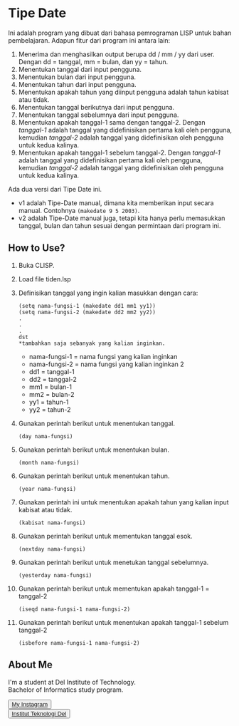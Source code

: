 # <b>Tipe Date</b>

Ini adalah program yang dibuat dari bahasa pemrograman LISP untuk bahan pembelajaran. Adapun fitur dari program ini antara lain:
1. Menerima dan menghasilkan output berupa dd / mm / yy dari user. Dengan dd = tanggal, mm = bulan, dan yy = tahun.
2. Menentukan tanggal dari input pengguna.
3. Menentukan bulan dari input pengguna.
4. Menentukan tahun dari input pengguna.
5. Menentukan apakah tahun yang diinput pengguna adalah tahun kabisat atau tidak.
6. Menentukan tanggal berikutnya dari input pengguna.
7. Menentukan tanggal sebelumnya dari input pengguna.
8. Menentukan apakah tanggal-1 sama dengan tanggal-2. Dengan *tanggal-1* adalah tanggal yang didefinisikan pertama kali oleh pengguna, kemudian *tanggal-2* adalah tanggal yang didefinisikan oleh pengguna untuk kedua kalinya.
9. Menentukan apakah tanggal-1 sebelum tanggal-2. Dengan *tanggal-1* adalah tanggal yang didefinisikan pertama kali oleh pengguna, kemudian *tanggal-2* adalah tanggal yang didefinisikan oleh pengguna untuk kedua kalinya.

Ada dua versi dari Tipe Date ini. 
- v1 adalah Tipe-Date manual, dimana kita memberikan input secara manual. Contohnya `(makedate 9 5 2003)`.
- v2 adalah Tipe-Date manual juga, tetapi kita hanya perlu memasukkan tanggal, bulan dan tahun sesuai dengan permintaan dari program ini.

## <b>How to Use?</b>

1. Buka CLISP.
2. Load file tiden.lsp
3. Definisikan tanggal yang ingin kalian masukkan dengan cara:
   ```
   (setq nama-fungsi-1 (makedate dd1 mm1 yy1))
   (setq nama-fungsi-2 (makedate dd2 mm2 yy2))
   .
   .
   .
   dst
   *tambahkan saja sebanyak yang kalian inginkan.
   ```
   
   - nama-fungsi-1 = nama fungsi yang kalian inginkan
   - nama-fungsi-2 = nama fungsi yang kalian inginkan 2
   - dd1 = tanggal-1
   - dd2 = tanggal-2
   - mm1 = bulan-1
   - mm2 = bulan-2
   - yy1 = tahun-1
   - yy2 = tahun-2
4. Gunakan perintah berikut untuk menentukan tanggal.
   ```
   (day nama-fungsi)
   ```
5. Gunakan perintah berikut untuk menentukan bulan.
   ```
   (month nama-fungsi)
   ```
6. Gunakan perintah berikut untuk menentukan tahun.
   ```
   (year nama-fungsi)
   ```
7. Gunakan perintah ini untuk menentukan apakah tahun yang kalian input kabisat atau tidak.
   ```
   (kabisat nama-fungsi)
   ```
8. Gunakan perintah berikut untuk mementukan tanggal esok.
   ```
   (nextday nama-fungsi)
   ```
9. Gunakan perintah berikut untuk menetukan tanggal sebelumnya.
    ```
    (yesterday nama-fungsi)
    ```
10. Gunakan perintah berikut untuk mementukan apakah tanggal-1 = tanggal-2
    ```
    (iseqd nama-fungsi-1 nama-fungsi-2)
    ```
11. Gunakan perintah berikut untuk menentukan apakah tanggal-1 sebelum tanggal-2
    ```
    (isbefore nama-fungsi-1 nama-fungsi-2)
    ```

## <b>About Me</b>

I'm a student at Del Institute of Technology. <br>
Bachelor of Informatics study program. <br>


<button><a href="https://www.instagram.com/gabrielhtg77/">My Instagram</a></button>
<br>
<button><a href="https://www.del.ac.id/">Institut Teknologi Del</a></button>


